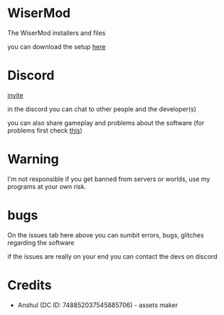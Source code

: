 # WiserMod
The WiserMod installers and files

you can download the setup [here](https://github.com/WiserTixx/WiserMod/releases/download/1.0.0/WiserMod.installer.exe)

# Discord
[invite](https://discord.gg/zafgtnf4qV)

in the discord you can chat to other people and the developer(s) 

you can also share gameplay and problems about the software (for problems first check [this](https://github.com/WiserTixx/WiserMod/blob/main/README.md#bugs))


# Warning

I'm not responsible if you get banned from servers or worlds,
use my programs at your own risk.




# bugs

On the issues tab here above you can sumbit errors, bugs, glitches regarding the software

if the issues are really on your end you can contact the devs on discord



# Credits

- Anshul (DC ID: 748852037545885706)  -  assets maker
